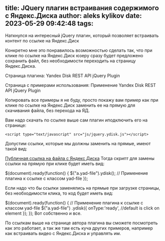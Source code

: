 title: JQuery плагин встраивания содержимого с Яндекс.Диска
author: aleks kylikov
date: 2023-05-29 09:42:48
tags:
---
Наткнулся на интересный jQuery плагин, который позволяет встраивать контент по ссылке на Яндекс.Диск

Конкретно мне это понравилось возможностью сделать так, что при клике по ссылке на Яндекс.Диск юзеру сразу будет предложено сохранить файл, без необходимости переходить на страницу Яндекс.Диска.

Страница плагина: Yandex Disk REST API jQuery Plugin

Страница с примерами использования: Применение Yandex Disk REST API jQuery Plugin

 

Копировать все примеры я не буду, просто покажу вам пример как при клике по ссылке на Яндекс.Диск заменить ее на прямую для скачивания файла, без перехода на ЯД.

Вам надо скачать по ссылке выше сам плагин иподключить его на странице:

<!-- Yandex Disk REST API jQuery Plugin -->
    <script type="text/javascript" src="js/jquery.ydisk.js"></script>
Допустим ссылки, которые мы должны заменить на прямые, имеют такой вид:

<a class="yad-file" href="https://yadi.sk/i/FM8PMtzrpgYcp" target="_blank">Публичная ссылка на файла с Яндекс Диска</a>
Тогда скрипт для замены ссылки на прямую при клике будет иметь вид:

$(document).ready(function() {
    $("a.yad-file").ydisk(); // Применение плагина к ссылке с классом yad-file
});
 

Если надо что бы ссылки заменялись на прямые при загрузке страницы, без необходимости клика, то код будет иметь вид:

$(document).ready(function() {
    // Применение плагина к ссылке с классом yad-file
    $("a.yad-file")
    .ydisk({
        onType:'ready', //default is click on element
    });
});
Вот собственно и все.

По ссылкам выше на странице автора плагина вы сможете посмотреть как это работает, а так же там есть куча других примеров, например как встраивать видео с Яндекс.Диска и управлять им.
